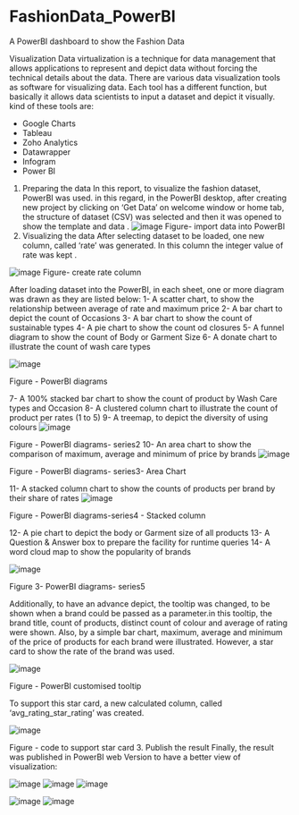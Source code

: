 # FashionData_PowerBI
A PowerBI dashboard to show the Fashion Data

Visualization
Data virtualization is a technique for data management that allows applications to represent and depict data without forcing the technical details about the data. There are various data visualization tools as software for visualizing data. Each tool has a different function, but basically it allows data scientists to input a dataset and depict it visually. kind of these tools are:
-	Google Charts
-	Tableau
-	Zoho Analytics
-	Datawrapper
-	Infogram
-	Power BI
1. Preparing the data
In this report, to visualize the fashion dataset, PowerBI was used. in this regard, in the PowerBI desktop, after creating new project by clicking on ‘Get Data’ on welcome window or home tab, the structure of dataset (CSV) was selected and then it was opened to show the template and data .
  ![image](https://user-images.githubusercontent.com/9671082/213888889-d530f6aa-860c-4f29-b8a4-0f1d125d1ce4.png)
Figure- import data into PowerBI
2. Visualizing the data
After selecting dataset to be loaded, one new column, called ‘rate’ was generated. In this column the integer value of rate was kept .

![image](https://user-images.githubusercontent.com/9671082/213888903-3cebae60-de1f-4bf6-88e0-0b04406b32fd.png)
Figure- create rate column

After loading dataset into the PowerBI, in each sheet, one or more diagram was drawn as they are listed below:
1-	A scatter chart, to show the relationship between average of rate and maximum price
2-	A bar chart to depict the count of Occasions
3-	A bar chart to show the count of sustainable types
4-	A pie chart to show the count od closures
5-	A funnel diagram to show the count of Body or Garment Size 
6-	A donate chart to illustrate the count of wash care types
 
 ![image](https://user-images.githubusercontent.com/9671082/213888914-808c88cf-5e8a-4edc-aa6f-9ad17fe206b5.png)

Figure - PowerBI diagrams

7-	A 100% stacked bar chart to show the count of product by Wash Care types and Occasion
8-	A clustered column chart to illustrate the count of product per rates (1 to 5)
9-	A treemap, to depict the diversity of using colours
 ![image](https://user-images.githubusercontent.com/9671082/213888925-9ec371c9-6d28-4eca-9263-6bbf7a2cc6ed.png)

Figure - PowerBI diagrams- series2
10-	An area chart to show the comparison of maximum, average and minimum of price by brands
 ![image](https://user-images.githubusercontent.com/9671082/213888940-87d89ce0-2f30-434f-8547-42daf6ffc2c4.png)

Figure - PowerBI diagrams- series3- Area Chart

11-	A stacked column chart to show the counts of products per brand by their share of rates
 ![image](https://user-images.githubusercontent.com/9671082/213888946-547ec6a7-3b54-4af7-9aa2-371073158515.png)

Figure - PowerBI diagrams-series4 - Stacked column

12-	A pie chart to depict the body or Garment size of all products
13-	A Question & Answer box to prepare the facility for runtime queries
14-	A word cloud map to show the popularity of brands

 ![image](https://user-images.githubusercontent.com/9671082/213888963-e0619be6-d1cb-4293-bfe4-2e5c22e08167.png)

Figure 3- PowerBI diagrams- series5

Additionally, to have an advance depict, the tooltip was changed, to be shown when a brand could be passed as a parameter.in this tooltip, the brand title, count of products, distinct count of colour and average of rating were shown. Also, by a simple bar chart, maximum, average and minimum of the price of products for each brand were illustrated. However, a star card to show the rate of the brand was used.

 ![image](https://user-images.githubusercontent.com/9671082/213888977-15837e73-53b6-4c84-926f-59a012c28b35.png)

Figure - PowerBI customised tooltip

To support this star card, a new calculated column, called ‘avg_rating_star_rating’ was created.

 ![image](https://user-images.githubusercontent.com/9671082/213888982-44f6b20c-150c-452c-82d5-4538112e4f51.png)

Figure - code to support star card
3. Publish the result
Finally, the result was published in PowerBI web Version to have a better view of visualization:

 ![image](https://user-images.githubusercontent.com/9671082/213888988-1e6c4762-1ce1-45ff-88a4-927279432a02.png)
![image](https://user-images.githubusercontent.com/9671082/213888993-d3e9d9cd-c99b-41d7-a023-1882a86e5a3a.png)
![image](https://user-images.githubusercontent.com/9671082/213888999-efca9909-bf42-42b1-9908-2e7f3a3e27cf.png)

![image](https://user-images.githubusercontent.com/9671082/213889001-ea031d40-2885-47b2-8bb1-c7116d1d1bd2.png)
![image](https://user-images.githubusercontent.com/9671082/213889004-f23afc9c-6a1c-488d-a5ec-c5cd702fbaf1.png)



 
